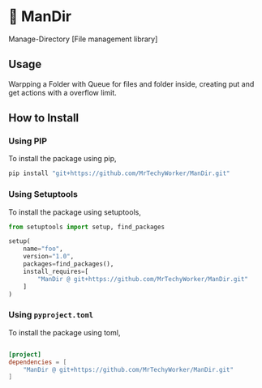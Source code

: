 # 📂 ManDir

Manage-Directory [File management library]

## Usage

Warpping a Folder with Queue for files and folder inside, creating put and get actions with a overflow limit.

## How to Install

### Using PIP

To install the package using pip,

```bash
pip install "git+https://github.com/MrTechyWorker/ManDir.git"
```

### Using Setuptools
To install the package using setuptools,

```python
from setuptools import setup, find_packages

setup(
    name="foo",
    version="1.0",
    packages=find_packages(),
    install_requires=[
        "ManDir @ git+https://github.com/MrTechyWorker/ManDir.git"
    ] 
)
```

### Using `pyproject.toml`
To install the package using toml,

```toml

[project]
dependencies = [
    "ManDir @ git+https://github.com/MrTechyWorker/ManDir.git"
]
```
